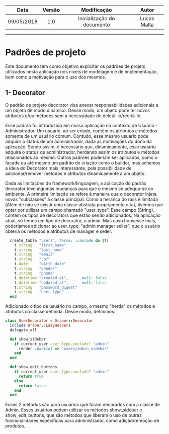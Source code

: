 |    Data    | Versão | Modificação | Autor |
|:----------:|:------:|:--:|:---------------:|
| 09/05/2018 | 1.0 | Inicialização do documento | Lucas Malta |
------------------------------------

# Padrões de projeto

Este documento tem como objetivo explicitar os padrões de projeto utilizados nesta aplicação
nos níveis de modelagem e de implementação, bem como a motivação para o uso dos mesmos.

## 1- Decorator
O padrão de projeto decorator visa anexar responsabilidades adicionais a um objeto de modo dinâmico. Desse modo, um objeto
pode ter novos atributos e/ou métodos sem a necessidade de deletá-lo/recriá-lo.

Esse padrão foi introduzido em nossa aplicação no contexto de Usuário - Administrador. Um usuário, ao ser criado, contém os
atributos e métodos somente de um usuário comum. Contudo, esse mesmo usuário pode adquirir o status de um administrador, dada
as motivações do dono da aplicação. Sendo assim, é necessário que, dinamicamente, esse usuário adquira o status de administrador, herdando assim os atributos e métodos relacionados ao mesmo. Outros padrões poderiam ser aplicados, como o facade ou até mesmo um padrão de criação como o builder, mas achamos a ideia do Decorator mais interessante, pela possibilidade de adicionar/remover métodos e atributos dinamicamente à um objeto.


Dada as limitações do framework/linguagem, a aplicação do padrão decorator teve algumas mudanças para que o mesmo se adequa-se 
ao ambiente. A primeira limitação se refere à maneira que o decorator injeta novas "subclasses" à classe principal. Como a herança
do rails é limitada (Além de não se existir uma classe abstrata propriamente dita), tivemos que optar por utilizar um campo chamado 
"user_type". Esse campo (String), contém os tipos de decorators que estão sendo adicionados. Na aplicação atual, só temos um tipo
 de decorator, o admin. Mas caso houvesse mais, poderiamos adicionar ao user_type: "admin manager seller", que o usuário obteria
 os métodos e atributos de manager e seller.

```Ruby
  create_table "users", force: :cascade do |t|
    t.string   "first_name"
    t.string   "last_name"
    t.string   "email"
    t.string   "cpf"
    t.date     "birth_date"
    t.string   "gender"
    t.string   "phone"
    t.datetime "created_at",      null: false
    t.datetime "updated_at",      null: false
    t.string   "password_digest"
    t.string   "user_type"
  end
```
Adicionado o tipo de usuário no campo, o mesmo "herda" os métodos e atributos da classe definida. Desse modo, definimos:
```Ruby
class UserDecorator < Draper::Decorator
  include Draper::LazyHelpers
  delegate_all

  def show_sidebar
    if current_user.user_type.include? "admin"
      render :partial => "users/admin_sidebar"
    end
  end

  def show_edit_buttons
    if current_user.user_type.include? "admin"
      return true
    else
      return false
    end
  end

```
Esses 2 métodos são para usuários que foram decorados com a classe de Admin. Esses usuários podem utilizar os métodos show_sidebar e show_edit_buttons, que são métodos que liberam o uso de outras funcionalidades específicas para administrador, como adição/remoção de produtos.
